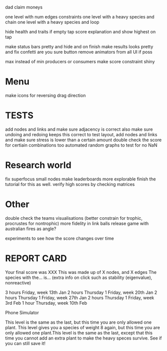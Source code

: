 dad
claim moneys

one level with num edges constraints
one level with a heavy species and chain
one level with a heavy species and loop

hide health and traits if empty tap
score explanation and show highest on tap


make status bars pretty and hide and on finish
make results looks pretty and fix confetti
are you sure button
remove animators from all UI if poss

max instead of min producers or consumers
make score constraint shiny

# Menu
make icons for reversing drag direction

# TESTS
add nodes and links and make sure adjacency is correct
also make sure undoing and redoing keeps this correct
to test layout, add nodes and links and make sure stress is lower than a certain amount
double check the score for certiain combinations too
automated random graphs to test for no NaN

# Research world
fix superfocus small nodes
make leaderboards more explorable
finish the tutorial for this as well.
verify high scores by checking matrices

# Other
double check the teams visualisations (better constrain for trophic, procrustes for nontrophic)
more fidelity in link balls
release game with australian fires as angle?

experiments to see how the score changes over time

# REPORT CARD
Your final score was XXX
This was made up of X nodes, and X edges
The species with the... is...
(extra info on click such as stability (eigenvalue), nonreactive)

3 hours Friday,            week 13th Jan
2 hours Thursday 1 Friday, week 20th Jan
2 hours Thursday 1 Friday, week 27th Jan
2 hours Thursday 1 Friday, week 3rd Feb
1 hour Thursday,           week 10th Feb

Phone Simulator

This level is the same as the last, but this time you are only allowed one plant.
This level gives you a species of weight 8 again, but this time you are only allowed one plant.This level is the same as the last, except that this time you cannot add an extra plant to make the heavy speces survive. See if you can still save it!